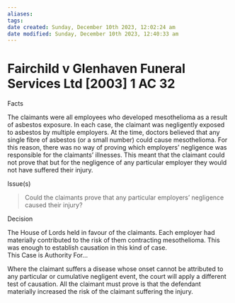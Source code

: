 ```yaml
---
aliases: 
tags: 
date created: Sunday, December 10th 2023, 12:02:24 am
date modified: Sunday, December 10th 2023, 12:40:33 am
---
```


# Fairchild v Glenhaven Funeral Services Ltd [2003] 1 AC 32

Facts

The claimants were all employees who developed mesothelioma as a result of asbestos exposure. In each case, the claimant was negligently exposed to asbestos by multiple employers. At the time, doctors believed that any single fibre of asbestos (or a small number) could cause mesothelioma. For this reason, there was no way of proving which employers’ negligence was responsible for the claimants’ illnesses. This meant that the claimant could not prove that but for the negligence of any particular employer they would not have suffered their injury.

Issue(s)

   > Could the claimants prove that any particular employers’ negligence caused their injury?

Decision

The House of Lords held in favour of the claimants. Each employer had materially contributed to the risk of them contracting mesothelioma. This was enough to establish causation in this kind of case.  
This Case is Authority For…

Where the claimant suffers a disease whose onset cannot be attributed to any particular or cumulative negligent event, the court will apply a different test of causation. All the claimant must prove is that the defendant materially increased the risk of the claimant suffering the injury.
